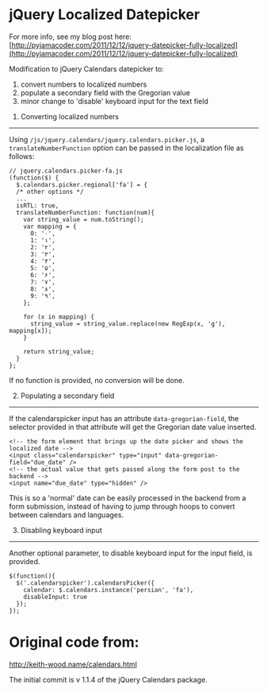 jQuery Localized Datepicker
===========================
For more info, see my blog post here:
[http://pyjamacoder.com/2011/12/12/jquery-datepicker-fully-localized](http://pyjamacoder.com/2011/12/12/jquery-datepicker-fully-localized)

Modification to jQuery Calendars datepicker to:
1. convert numbers to localized numbers
2. populate a secondary field with the Gregorian value
3. minor change to 'disable' keyboard input for the text field

1) Converting localized numbers
-------------------------------
Using `/js/jquery.calendars/jquery.calendars.picker.js`, a `translateNumberFunction` option can be passed in the localization file as follows:

    // jquery.calendars.picker-fa.js
    (function($) {
      $.calendars.picker.regional['fa'] = {
      /* other options */
      ...
      isRTL: true,
      translateNumberFunction: function(num){
        var string_value = num.toString();
        var mapping = { 
          0: '۰',
          1: '۱',
          2: '۲',
          3: '۳',
          4: '۴',
          5: '۵',
          6: '۶',
          7: '۷',
          8: '۸',
          9: '۹',
        };  

        for (x in mapping) {
          string_value = string_value.replace(new RegExp(x, 'g'), mapping[x]);
        }   

        return string_value;
      }
    };

If no function is provided, no conversion will be done.

2) Populating a secondary field
-------------------------------
If the calendarspicker input has an attribute `data-gregorian-field`, the selector provided in that attribute will get the Gregorian date value inserted.

    <!-- the form element that brings up the date picker and shows the localized date -->
    <input class="calendarspicker" type="input" data-gregorian-field="due_date" />
    <!-- the actual value that gets passed along the form post to the backend -->
    <input name="due_date" type="hidden" />

This is so a 'normal' date can be easily processed in the backend from a form submission, instead of having to jump through hoops to convert between calendars and languages.

3) Disabling keyboard input
---------------------------
Another optional parameter, to disable keyboard input for the input field, is provided.

    $(function(){
      $('.calendarspicker').calendarsPicker({
        calendar: $.calendars.instance('persian', 'fa'),
        disableInput: true
      });
    });


Original code from:
===================
http://keith-wood.name/calendars.html

The initial commit is v 1.1.4 of the jQuery Calendars package.
